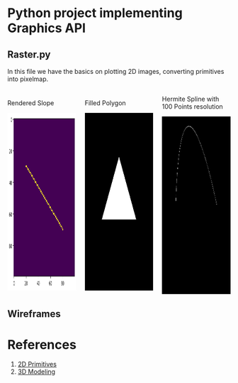 # Python project implementing Graphics API

## Raster.py

In this file we have the basics on plotting 2D images, converting primitives into pixelmap.


<div style="display: grid; grid-template-columns: 1fr 1fr 1fr; column-gap: 20px; place-items: center;">
    <div>
        <p>Rendered Slope</p>
        <img src="./images/render_test.png" alt="A Slope rendered" width="400" height="400">
    </div>
    <div>
        <p>Filled Polygon</p>
        <img src="./images/filled_triangle450x450.png" alt="Polygon Plot" width="400" height="400">
    </div>
    <div>
        <p>Hermite Spline with 100 Points resolution</p>
        <img src="./images/100_pts_hermite.png" alt="Hermite Spline" width="400" height="400">
    </div>
</div>

## Wireframes

# References

1. [2D Primitives](https://www.facom.ufu.br/~abdala/GBC204/03_primitivas2D.pdf)
2. [3D Modeling](https://www.inf.pucrs.br/~pinho/CG/Aulas/Modelagem/Modelagem3D.htm)
